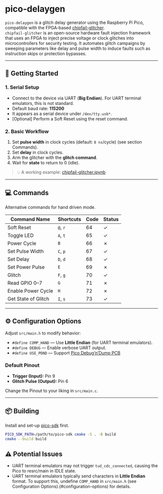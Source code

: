 # pico-delaygen

`pico-delaygen` is a glitch delay generator using the Raspberry Pi Pico, compatible with the FPGA-based [chipfail-glitcher](https://github.com/unixb0y/chipfail-glitcher).  
`chipfail-glitcher` is an open-source hardware fault injection framework that uses an FPGA to inject precise voltage or clock glitches into microcontrollers for security testing.
It automates glitch campaigns by sweeping parameters like delay and pulse width to induce faults such as instruction skips or protection bypasses.

---
## 🔌 Getting Started
### 1. Serial Setup
- Connect to the device via UART (**Big Endian**). For UART terminal emulators, this is not standard.
- Default baud rate: **115200**
- It appears as a serial device under `/dev/tty.usb*`.
- [Optional] Perform a Soft Reset using the reset command.

### 2. Basic Workflow
1. Set **pulse width** in clock cycles (default: `8 ns`/cycle) (see section Commands).
2. Set **delay** in clock cycles.
3. Arm the glitcher with the **glitch command**.
4. Wait for **state** to return to 0 (idle).

> 💡 A working example: [chipfail-glitcher.ipynb](https://github.com/unixb0y/chipfail-glitcher/blob/master/jupyter/chipfail-glitcher.ipynb)

---

## 💻 Commands
Alternative commands for hand driven mode.

| Command Name        | Shortcuts         | Code | Status |
|---------------------|------------------|------|--------|
| Soft Reset          | `@`, `r`         | 64   | ✓      |
| Toggle LED          | `A`, `t`         | 65   | ✓      |
| Power Cycle         | `B`              | 66   | ✗      |
| Set Pulse Width     | `C`, `p`         | 67   | ✓      |
| Set Delay           | `D`, `d`         | 68   | ✓      |
| Set Power Pulse     | `E`              | 69   | ✗      |
| Glitch              | `F`, `g`         | 70   | ✓      |
| Read GPIO 0–7       | `G`              | 71   | ✗      |
| Enable Power Cycle  | `H`              | 72   | ✗      |
| Get State of Glitch           | `I`, `s`         | 73   | ✓      |

---

## ⚙️ Configuration Options

Adjust `src/main.h` to modify behavior:

- `#define COMP_HAND` — Use **Little Endian** (for UART terminal emulators).
- `#define DEBUG` — Enable verbose UART output.
- `#define USE_PDND` — Support [Pico Debug’n’Dump PCB](https://pdnd.stacksmashing.net/)
### Default Pinout
- **Trigger (Input):** Pin 9  
- **Glitch Pulse (Output):** Pin 6

Change the Pinout to your liking in `src/main.c`.

---

## 📦 Building
Install and set-up [pico-sdk](https://github.com/raspberrypi/pico-sdk) first.
```bash
PICO_SDK_PATH=/path/to/pico-sdk cmake -S . -B build
cmake --build build
```

## ⚠️ Potential Issues

- UART terminal emulators may not trigger `tud_cdc_connected`, causing the Pico to resrc/main in IDLE state.
- UART terminal emulators typically send characters in **Little Endian** format. To support this, undefine `COMP_HAND` in `src/main.h` (see Configuration Options).(#configuration-options) for details.
